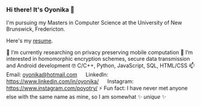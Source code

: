 ### Hi there! It's Oyonika 👋

I'm pursuing my Masters in Computer Science at the University of New Brunswick, Fredericton. 

Here's my <a href='https://github.com/oyonika/resume/blob/main/OyonikaSamazder,SoftwareEngineer.pdf'>resume</a>.

 🔭 I’m currently researching on privacy preserving mobile computation
 🌱 I’m interested in homomorphic encryption schemes, secure data transmission and Android development
 🤓 C/C++, Python, JavaScript, SQL, HTML/CSS
 📫 Email: <a href='mailto:oyonika@hotmail.com'>oyonika@hotmail.com</a>
 <img src="https://cdn-icons-png.flaticon.com/512/174/174857.png" width="15"/> LinkedIn: <a href='https://www.linkedin.com/in/oyonika/'>https://www.linkedin.com/in/oyonika/</a>
 <img src="https://upload.wikimedia.org/wikipedia/commons/thumb/a/a5/Instagram_icon.png/2048px-Instagram_icon.png" width="15"/> Instagram: <a href='https://www.instagram.com/poyotry/'>https://www.instagram.com/poyotry/</a>
 ⚡ Fun fact: I have never met anyone else with the same name as mine, so I am somewhat ✨ _unique_ ✨

